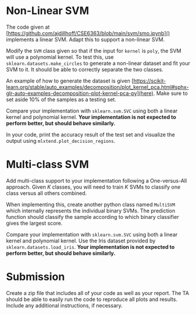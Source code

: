 # Non-Linear SVM

The code given at [https://github.com/ajdillhoff/CSE6363/blob/main/svm/smo.ipynb]() implements a linear SVM.
Adapt this to support a non-linear SVM.

Modify the `SVM` class given so that if the input for `kernel` is `poly`, the SVM will use a polynomial kernel.
To test this, use `sklearn.datasets.make_circles` to generate a non-linear dataset and fit your SVM to it.
It should be able to correctly separate the two classes.

An example of how to generate the dataset is given [https://scikit-learn.org/stable/auto_examples/decomposition/plot_kernel_pca.html#sphx-glr-auto-examples-decomposition-plot-kernel-pca-py](here).
Make sure to set aside 10% of the samples as a testing set.

Compare your implementation with `sklearn.svm.SVC` using both a linear kernel and polynomial kernel.
**Your implementation is not expected to perform better, but should behave similarly.**

In your code, print the accuracy result of the test set and visualize the output using `mlxtend.plot_decision_regions`.

# Multi-class SVM

Add multi-class support to your implementation following a One-versus-All approach.
Given $K$ classes, you will need to train $K$ SVMs to classify one class versus all others combined.

When implementing this, create another python class named `MultiSVM` which internally represents the individual binary SVMs.
The prediction function should classify the sample according to which binary classifier gives the largest score.

Compare your implementation with `sklearn.svm.SVC` using both a linear kernel and polynomial kernel.
Use the Iris dataset provided by `sklearn.datasets.load_iris`.
**Your implementation is not expected to perform better, but should behave similarly.**

# Submission

Create a zip file that includes all of your code as well as your report. The TA should be able to easily run the code to reproduce all plots and results. Include any additional instructions, if necessary.